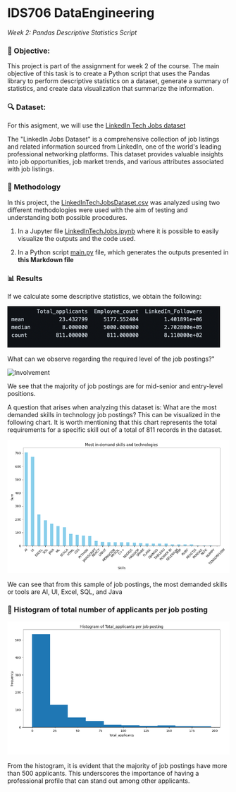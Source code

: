 # IDS706 DataEngineering

_Week 2: Pandas Descriptive Statistics Script_

### 🎯 Objective: 
This project is part of the assignment for week 2 of the course. The main objective of this task is to create a Python script that uses the Pandas library to perform descriptive statistics on a dataset, generate a summary of statistics, and create data visualization that summarize the information.


### 🔍 Dataset: 
For this asigment, we will use the [LinkedIn Tech Jobs dataset](https://www.kaggle.com/datasets/joebeachcapital/linkedin-jobs?resource=download&select=final_data.csv) 

The "LinkedIn Jobs Dataset" is a comprehensive collection of job listings and related information sourced from LinkedIn, one of the world's leading professional networking platforms. This dataset provides valuable insights into job opportunities, job market trends, and various attributes associated with job listings.

### 🧪 Methodology

In this project, the [LinkedInTechJobsDataset.csv](LinkedInTechJobsDataset.csv)  was analyzed using two different methodologies were used with the aim of testing and understanding both possible procedures.

1. In a Jupyter file [LinkedInTechJobs.ipynb](https://github.com/nogibjj/IDS706_DataEngineering_BarbaraFlores/blob/main/LinkedInTechJobs.ipynb) where it is possible to easily visualize the outputs and the code used.

2. In a Python script [main.py](https://github.com/nogibjj/IDS706_DataEngineering_BarbaraFlores/blob/main/main.py) file, which generates the outputs presented in **this Markdown file**

### 📊 Results
If we calculate some descriptive statistics, we obtain the following:

![aggregated_stats](https://raw.githubusercontent.com/nogibjj/IDS706_DataEngineering_BarbaraFlores/main/aggregated_stats.png)

What can we observe regarding the required level of the job postings?"

![Involvement](https://raw.githubusercontent.com/nogibjj/IDS706_DataEngineering_BarbaraFlores_cambios/main/Involvement.png)

We see that the majority of job postings are for mid-senior and entry-level positions.

A question that arises when analyzing this dataset is: What are the most demanded skills in technology job postings? This can be visualized in the following chart. It is worth mentioning that this chart represents the total requirements for a specific skill out of a total of 811 records in the dataset.

![skills](https://raw.githubusercontent.com/nogibjj/IDS706_DataEngineering_BarbaraFlores/main/skills.png)

We can see that from this sample of job postings, the most demanded skills or tools are AI, UI, Excel, SQL, and Java

### 👥 Histogram of total number of applicants per job posting

![Total_applicants](https://raw.githubusercontent.com/nogibjj/IDS706_DataEngineering_BarbaraFlores/main/Total_applicants.png)

From the histogram, it is evident that the majority of job postings have more than 500 applicants. This underscores the importance of having a professional profile that can stand out among other applicants.
